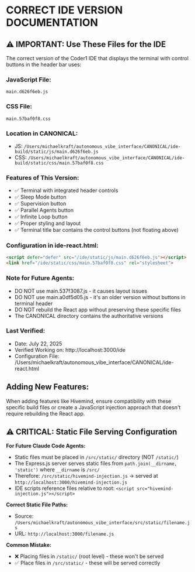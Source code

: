 # CORRECT IDE VERSION DOCUMENTATION

## ⚠️ IMPORTANT: Use These Files for the IDE

The correct version of the Coder1 IDE that displays the terminal with control buttons in the header bar uses:

### JavaScript File:
```
main.d626f6eb.js
```

### CSS File:
```
main.57baf0f8.css
```

### Location in CANONICAL:
- JS: `/Users/michaelkraft/autonomous_vibe_interface/CANONICAL/ide-build/static/js/main.d626f6eb.js`
- CSS: `/Users/michaelkraft/autonomous_vibe_interface/CANONICAL/ide-build/static/css/main.57baf0f8.css`

### Features of This Version:
- ✅ Terminal with integrated header controls
- ✅ Sleep Mode button
- ✅ Supervision button
- ✅ Parallel Agents button
- ✅ Infinite Loop button
- ✅ Proper styling and layout
- ✅ Terminal title bar contains the control buttons (not floating above)

### Configuration in ide-react.html:
```html
<script defer="defer" src="/ide/static/js/main.d626f6eb.js"></script>
<link href="/ide/static/css/main.57baf0f8.css" rel="stylesheet">
```

### Note for Future Agents:
- DO NOT use main.537f3087.js - it causes layout issues
- DO NOT use main.a0df5d05.js - it's an older version without buttons in terminal header
- DO NOT rebuild the React app without preserving these specific files
- The CANONICAL directory contains the authoritative versions

### Last Verified:
- Date: July 22, 2025
- Verified Working on: http://localhost:3000/ide
- Configuration File: /Users/michaelkraft/autonomous_vibe_interface/CANONICAL/ide-react.html

## Adding New Features:
When adding features like Hivemind, ensure compatibility with these specific build files or create a JavaScript injection approach that doesn't require rebuilding the React app.

## ⚠️ CRITICAL: Static File Serving Configuration

**For Future Claude Code Agents:**
- Static files must be placed in `/src/static/` directory (NOT `/static/`)
- The Express.js server serves static files from `path.join(__dirname, 'static')` where `__dirname` is `/src/`
- Therefore: `/src/static/hivemind-injection.js` → served at `http://localhost:3000/hivemind-injection.js`
- IDE scripts reference files relative to root: `<script src="hivemind-injection.js"></script>`

**Correct Static File Paths:**
- Source: `/Users/michaelkraft/autonomous_vibe_interface/src/static/filename.js`
- URL: `http://localhost:3000/filename.js`

**Common Mistake:**
- ❌ Placing files in `/static/` (root level) - these won't be served
- ✅ Place files in `/src/static/` - these will be served correctly
